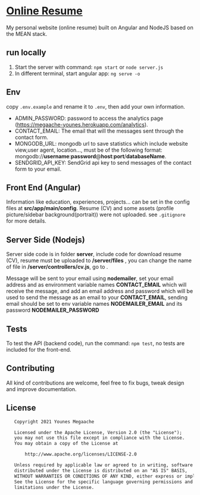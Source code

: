 # [Online Resume](http://megaache-younes.herokuapp.com)

My personal website (online resume) built on Angular and NodeJS based on the MEAN stack.

## run locally

1. Start the server with command: `npm start` or `node server.js`
2. In different terminal, start angular app: `ng serve -o`

## Env

copy `.env.example` and rename it to `.env`, then add your own information.

- ADMIN_PASSWORD: password to access the analytics page (https://megaache-younes.herokuapp.com/analytics).
- CONTACT_EMAIL: The email that will the messages sent through the contact form.
- MONGODB_URL: mongodb url to save statistics which include website view,user agent, location..., must be of the following format: mongodb://**username**:**password**@**host**:**port**/**databaseName**.
- SENDGRID_API_KEY: SendGrid api key to send messages of the contact form to your email.

## Front End (Angular)

Information like education, experiences, projects... can be set in the config files at **src/app/main/config**.
Resume (CV) and some assets (profile picture/sidebar background(portrait)) were not uploaded. see `.gitignore` for more details.

## Server Side (Nodejs)

Server side code is in folder **server**, include code for download resume (CV), resume must be uploaded to **/server/files** , you can change the name of file in **/server/controllers/cv.js**, go to .

Message will be sent to your email using **nodemailer**, set your email address and as environment variable names **CONTACT_EMAIL** which will receive the message, and add an email address and password which will be used to send the message as an email to your **CONTACT_EMAIL**, sending email should be set to env variable names **NODEMAILER_EMAIL** and its password **NODEMAILER_PASSWORD**

## Tests

To test the API (backend code), run the command: `npm test`, no tests are included for the front-end.

## Contributing

All kind of contributions are welcome, feel free to fix bugs, tweak design and improve documentation.

## License

```txt
   Copyright 2021 Younes Megaache

   Licensed under the Apache License, Version 2.0 (the "License");
   you may not use this file except in compliance with the License.
   You may obtain a copy of the License at

       http://www.apache.org/licenses/LICENSE-2.0

   Unless required by applicable law or agreed to in writing, software
   distributed under the License is distributed on an "AS IS" BASIS,
   WITHOUT WARRANTIES OR CONDITIONS OF ANY KIND, either express or implied.
   See the License for the specific language governing permissions and
   limitations under the License.

```
